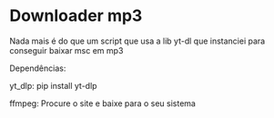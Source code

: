 # Downloader mp3 
Nada mais é do que um script que usa a lib yt-dl que instanciei para conseguir baixar msc em mp3


Dependências:

yt_dlp: pip install yt-dlp

ffmpeg: Procure o site e baixe para o seu sistema
